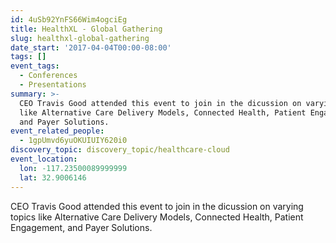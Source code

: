 ```yaml
---
id: 4uSb92YnFS66Wim4ogciEg
title: HealthXL - Global Gathering
slug: healthxl-global-gathering
date_start: '2017-04-04T00:00-08:00'
tags: []
event_tags:
  - Conferences
  - Presentations
summary: >-
  CEO Travis Good attended this event to join in the dicussion on varying topics
  like Alternative Care Delivery Models, Connected Health, Patient Engagement,
  and Payer Solutions.
event_related_people:
  - 1gpUmvd6yuOKUIUIY620i0
discovery_topic: discovery_topic/healthcare-cloud
event_location:
  lon: -117.23500089999999
  lat: 32.9006146
---
```

CEO Travis Good attended this event to join in the dicussion on varying topics like Alternative Care Delivery Models, Connected Health, Patient Engagement, and Payer Solutions.
  